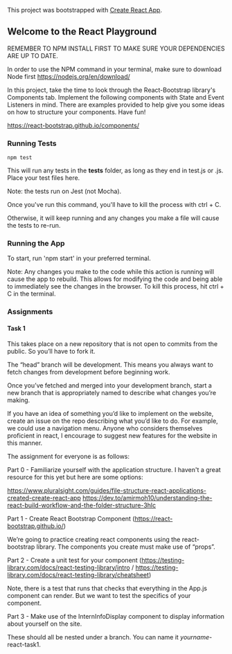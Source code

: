 This project was bootstrapped with [Create React App](https://github.com/facebook/create-react-app).
## Welcome to the React Playground

REMEMBER TO NPM INSTALL FIRST TO MAKE SURE YOUR DEPENDENCIES ARE UP TO DATE.

In order to use the NPM command in your terminal, make sure to download Node first https://nodejs.org/en/download/

In this project, take the time to look through the React-Bootstrap library's Components tab. Implement the following components with State and Event Listeners in mind.  There are examples provided to help give you some ideas on how to structure your components. Have fun!

https://react-bootstrap.github.io/components/



### Running Tests

```console
npm test 
```

This will run any tests in the __tests__ folder, as long as they end in test.js or .js. Place your test files here. 

Note: the tests run on Jest (not Mocha). 

Once you've run this command, you'll have to kill the process with ctrl + C. 

Otherwise, it will keep running and any changes you make a file will cause the tests to re-run.


### Running the App

To start, run 'npm start' in your preferred terminal.

Note: Any changes you make to the code while this action is running will cause the app to rebuild. This allows for modifying the code and being able to immediately see the changes in the browser. To kill this process, hit ctrl + C in the terminal.


### Assignments

#### Task 1

This takes place on a new repository that is not open to commits from the public. So you’ll have to fork it.

The “head” branch will be development. This means you always want to fetch changes from development before beginning work.

Once you’ve fetched and merged into your development branch, start a new branch that is appropriately named to describe what changes you’re making.


If you have an idea of something you’d like to implement on the website, create an issue on the repo describing what you’d like to do. For example, we could use a navigation menu. Anyone who considers themselves proficient in react, I encourage to suggest new features for the website in this manner.

The assignment for everyone is as follows:

Part 0 - Familiarize yourself with the application structure. I haven't a great resource for this yet but here are some options:

https://www.pluralsight.com/guides/file-structure-react-applications-created-create-react-app
https://dev.to/amirmoh10/understanding-the-react-build-workflow-and-the-folder-structure-3hlc


Part 1 - Create React Bootstrap Component (https://react-bootstrap.github.io/)

We’re going to practice creating react components using the react-bootstrap library. The components you create must make use of “props”.

Part 2 - Create a unit test for your component (https://testing-library.com/docs/react-testing-library/intro / https://testing-library.com/docs/react-testing-library/cheatsheet)

Note, there is a test that runs that checks that everything in the App.js component can render. But we want to test the specifics of your component. 

Part 3 - Make use of the InternInfoDisplay component to display information about yourself on the site.

These should all be nested under a branch. You can name it *yourname*-react-task1.